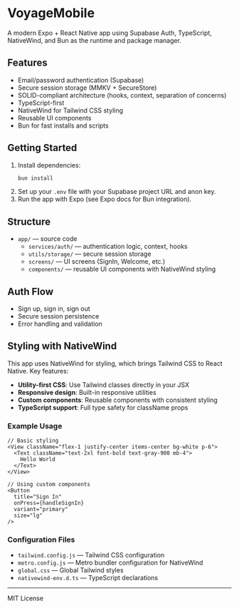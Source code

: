 # VoyageMobile

A modern Expo + React Native app using Supabase Auth, TypeScript, NativeWind, and Bun as the runtime and package manager.

## Features

- Email/password authentication (Supabase)
- Secure session storage (MMKV + SecureStore)
- SOLID-compliant architecture (hooks, context, separation of concerns)
- TypeScript-first
- NativeWind for Tailwind CSS styling
- Reusable UI components
- Bun for fast installs and scripts

## Getting Started

1. Install dependencies:
   ```sh
   bun install
   ```
2. Set up your `.env` file with your Supabase project URL and anon key.
3. Run the app with Expo (see Expo docs for Bun integration).

## Structure

- `app/` — source code
  - `services/auth/` — authentication logic, context, hooks
  - `utils/storage/` — secure session storage
  - `screens/` — UI screens (SignIn, Welcome, etc.)
  - `components/` — reusable UI components with NativeWind styling

## Auth Flow

- Sign up, sign in, sign out
- Secure session persistence
- Error handling and validation

## Styling with NativeWind

This app uses NativeWind for styling, which brings Tailwind CSS to React Native. Key features:

- **Utility-first CSS**: Use Tailwind classes directly in your JSX
- **Responsive design**: Built-in responsive utilities
- **Custom components**: Reusable components with consistent styling
- **TypeScript support**: Full type safety for className props

### Example Usage

```tsx
// Basic styling
<View className="flex-1 justify-center items-center bg-white p-6">
  <Text className="text-2xl font-bold text-gray-900 mb-4">
    Hello World
  </Text>
</View>

// Using custom components
<Button
  title="Sign In"
  onPress={handleSignIn}
  variant="primary"
  size="lg"
/>
```

### Configuration Files

- `tailwind.config.js` — Tailwind CSS configuration
- `metro.config.js` — Metro bundler configuration for NativeWind
- `global.css` — Global Tailwind styles
- `nativewind-env.d.ts` — TypeScript declarations

---

MIT License
